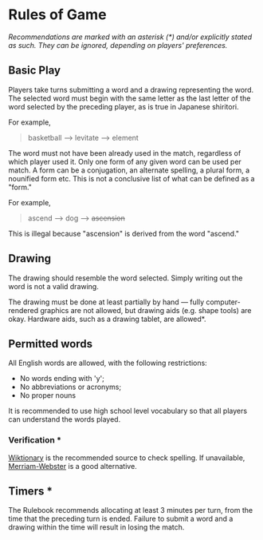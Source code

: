# Rules of Game

*Recommendations are marked with an asterisk (\*) and/or explicitly stated as such. They can be ignored, depending on players' preferences.*

## Basic Play

Players take turns submitting a word and a drawing representing the word. The selected word must begin with the same letter as the last letter of the word selected by the preceding player, as is true in Japanese shiritori.

For example,

> basketball --> levitate --> element

The word must not have been already used in the match, regardless of which player used it. Only one form of any given word can be used per match. A form can be a conjugation, an alternate spelling, a plural form, a nounified form etc. This is not a conclusive list of what can be defined as a "form."

For example,

> ascend --> dog --> ~~ascension~~

This is illegal because "ascension" is derived from the word "ascend."

## Drawing

The drawing should resemble the word selected. Simply writing out the word is not a valid drawing.

The drawing must be done at least partially by hand — fully computer-rendered graphics are not allowed, but drawing aids (e.g. shape tools) are okay. Hardware aids, such as a drawing tablet, are allowed*.

## Permitted words

All English words are allowed, with the following restrictions:

- No words ending with 'y';
- No abbreviations or acronyms;
- No proper nouns

It is recommended to use high school level vocabulary so that all players can understand the words played.

### Verification *

[Wiktionary](https://en.wiktionary.org) is the recommended source to check spelling. If unavailable, [Merriam-Webster](https://www.merriam-webster.com) is a good alternative.

## Timers *

The Rulebook recommends allocating at least 3 minutes per turn, from the time that the preceding turn is ended. Failure to submit a word and a drawing within the time will result in losing the match.
